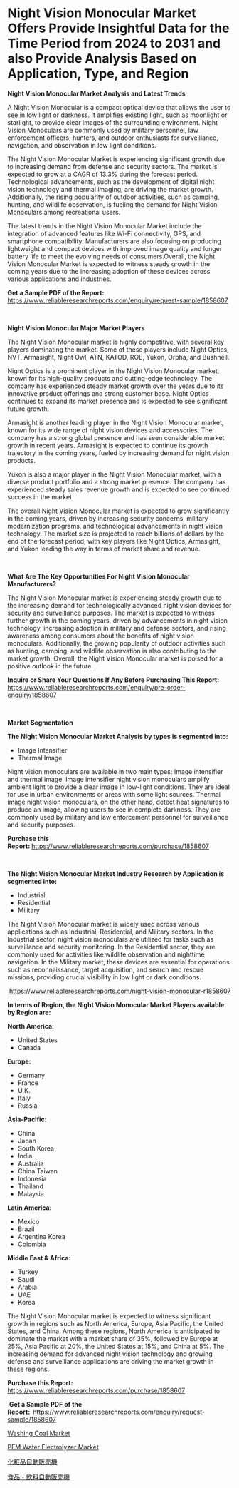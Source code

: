 <p><h1>Night Vision Monocular Market Offers Provide Insightful Data for the Time Period from 2024 to 2031 and also Provide Analysis Based on Application, Type, and Region</h1></p><p><strong>Night Vision Monocular Market Analysis and Latest Trends</strong></p>
<p><p>A Night Vision Monocular is a compact optical device that allows the user to see in low light or darkness. It amplifies existing light, such as moonlight or starlight, to provide clear images of the surrounding environment. Night Vision Monoculars are commonly used by military personnel, law enforcement officers, hunters, and outdoor enthusiasts for surveillance, navigation, and observation in low light conditions.</p><p>The Night Vision Monocular Market is experiencing significant growth due to increasing demand from defense and security sectors. The market is expected to grow at a CAGR of 13.3% during the forecast period. Technological advancements, such as the development of digital night vision technology and thermal imaging, are driving the market growth. Additionally, the rising popularity of outdoor activities, such as camping, hunting, and wildlife observation, is fueling the demand for Night Vision Monoculars among recreational users.</p><p>The latest trends in the Night Vision Monocular Market include the integration of advanced features like Wi-Fi connectivity, GPS, and smartphone compatibility. Manufacturers are also focusing on producing lightweight and compact devices with improved image quality and longer battery life to meet the evolving needs of consumers.Overall, the Night Vision Monocular Market is expected to witness steady growth in the coming years due to the increasing adoption of these devices across various applications and industries.</p></p>
<p><strong>Get a Sample PDF of the Report:&nbsp;</strong> <a href="https://www.reliableresearchreports.com/enquiry/request-sample/1858607">https://www.reliableresearchreports.com/enquiry/request-sample/1858607</a></p>
<p>&nbsp;</p>
<p><strong>Night Vision Monocular Major Market Players</strong></p>
<p><p>The Night Vision Monocular market is highly competitive, with several key players dominating the market. Some of these players include Night Optics, NVT, Armasight, Night Owl, ATN, KATOD, ROE, Yukon, Orpha, and Bushnell.</p><p>Night Optics is a prominent player in the Night Vision Monocular market, known for its high-quality products and cutting-edge technology. The company has experienced steady market growth over the years due to its innovative product offerings and strong customer base. Night Optics continues to expand its market presence and is expected to see significant future growth.</p><p>Armasight is another leading player in the Night Vision Monocular market, known for its wide range of night vision devices and accessories. The company has a strong global presence and has seen considerable market growth in recent years. Armasight is expected to continue its growth trajectory in the coming years, fueled by increasing demand for night vision products.</p><p>Yukon is also a major player in the Night Vision Monocular market, with a diverse product portfolio and a strong market presence. The company has experienced steady sales revenue growth and is expected to see continued success in the market.</p><p>The overall Night Vision Monocular market is expected to grow significantly in the coming years, driven by increasing security concerns, military modernization programs, and technological advancements in night vision technology. The market size is projected to reach billions of dollars by the end of the forecast period, with key players like Night Optics, Armasight, and Yukon leading the way in terms of market share and revenue.</p></p>
<p>&nbsp;</p>
<p><strong>What Are The Key Opportunities For Night Vision Monocular Manufacturers?</strong></p>
<p><p>The Night Vision Monocular market is experiencing steady growth due to the increasing demand for technologically advanced night vision devices for security and surveillance purposes. The market is expected to witness further growth in the coming years, driven by advancements in night vision technology, increasing adoption in military and defense sectors, and rising awareness among consumers about the benefits of night vision monoculars. Additionally, the growing popularity of outdoor activities such as hunting, camping, and wildlife observation is also contributing to the market growth. Overall, the Night Vision Monocular market is poised for a positive outlook in the future.</p></p>
<p><strong>Inquire or Share Your Questions If Any Before Purchasing This Report:</strong> <a href="https://www.reliableresearchreports.com/enquiry/pre-order-enquiry/1858607">https://www.reliableresearchreports.com/enquiry/pre-order-enquiry/1858607</a></p>
<p>&nbsp;</p>
<p><strong>Market Segmentation</strong></p>
<p><strong>The Night Vision Monocular Market Analysis by types is segmented into:</strong></p>
<p><ul><li>Image Intensifier</li><li>Thermal Image</li></ul></p>
<p><p>Night vision monoculars are available in two main types: Image intensifier and thermal image. Image intensifier night vision monoculars amplify ambient light to provide a clear image in low-light conditions. They are ideal for use in urban environments or areas with some light sources. Thermal image night vision monoculars, on the other hand, detect heat signatures to produce an image, allowing users to see in complete darkness. They are commonly used by military and law enforcement personnel for surveillance and security purposes.</p></p>
<p><strong>Purchase this Report:&nbsp;</strong><a href="https://www.reliableresearchreports.com/purchase/1858607">https://www.reliableresearchreports.com/purchase/1858607</a></p>
<p>&nbsp;</p>
<p><strong>The Night Vision Monocular Market Industry Research by Application is segmented into:</strong></p>
<p><ul><li>Industrial</li><li>Residential</li><li>Military</li></ul></p>
<p><p>The Night Vision Monocular market is widely used across various applications such as Industrial, Residential, and Military sectors. In the Industrial sector, night vision monoculars are utilized for tasks such as surveillance and security monitoring. In the Residential sector, they are commonly used for activities like wildlife observation and nighttime navigation. In the Military market, these devices are essential for operations such as reconnaissance, target acquisition, and search and rescue missions, providing crucial visibility in low light or dark conditions.</p></p>
<p><a href="https://www.reliableresearchreports.com/night-vision-monocular-r1858607">&nbsp;https://www.reliableresearchreports.com/night-vision-monocular-r1858607</a></p>
<p><strong>In terms of Region, the Night Vision Monocular Market Players available by Region are:</strong></p>
<p>
    <p> <strong> North America: </strong>
        <ul>
            <li>United States</li>
            <li>Canada</li>
        </ul>
        </p> 
    <p> <strong> Europe: </strong>
        <ul>
            <li>Germany</li>
            <li>France</li>
            <li>U.K.</li>
            <li>Italy</li>
            <li>Russia</li>
        </ul>
        </p> 
    <p> <strong> Asia-Pacific: </strong>
        <ul>
            <li>China</li>
            <li>Japan</li>
            <li>South Korea</li>
            <li>India</li>
            <li>Australia</li>
            <li>China Taiwan</li>
            <li>Indonesia</li>
            <li>Thailand</li>
            <li>Malaysia</li>
        </ul>
        </p> 
    <p> <strong> Latin America: </strong>
        <ul>
            <li>Mexico</li>
            <li>Brazil</li>
            <li>Argentina Korea</li>
            <li>Colombia</li>
        </ul>
        </p> 
    <p> <strong> Middle East & Africa: </strong>
        <ul>
            <li>Turkey</li>
            <li>Saudi</li>
            <li>Arabia</li>
            <li>UAE</li>
            <li>Korea</li>
        </ul>
    </p>
    </p>
<p><p>The Night Vision Monocular market is expected to witness significant growth in regions such as North America, Europe, Asia Pacific, the United States, and China. Among these regions, North America is anticipated to dominate the market with a market share of 35%, followed by Europe at 25%, Asia Pacific at 20%, the United States at 15%, and China at 5%. The increasing demand for advanced night vision technology and growing defense and surveillance applications are driving the market growth in these regions.</p></p>
<p><strong>Purchase this Report: </strong><a href="https://www.reliableresearchreports.com/purchase/1858607">https://www.reliableresearchreports.com/purchase/1858607</a></p>
<p>&nbsp;<strong>Get a Sample PDF of the Report:&nbsp;&nbsp;</strong><a href="https://www.reliableresearchreports.com/enquiry/request-sample/1858607">https://www.reliableresearchreports.com/enquiry/request-sample/1858607</a></p>
<p><strong></strong></p>
<p><p><a href="https://issuu.com/reportprime-2/docs/washing-coal-market-size-2030.pptx">Washing Coal Market</a></p><p><a href="https://issuu.com/reportprime-2/docs/pem-water-electrolyzer-market-size-2030.pptx">PEM Water Electrolyzer Market</a></p><p><a href="https://github.com/vhemk0794148/Market-Research-Report-List-1/blob/main/849680832447.md">化粧品自動販売機</a></p><p><a href="https://github.com/pepo3k/Market-Research-Report-List-1/blob/main/381453432448.md">食品・飲料自動販売機</a></p></p>